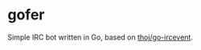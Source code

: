 # gofer
Simple IRC bot written in Go, based on [thoj/go-ircevent](https://github.com/thoj/go-ircevent).

